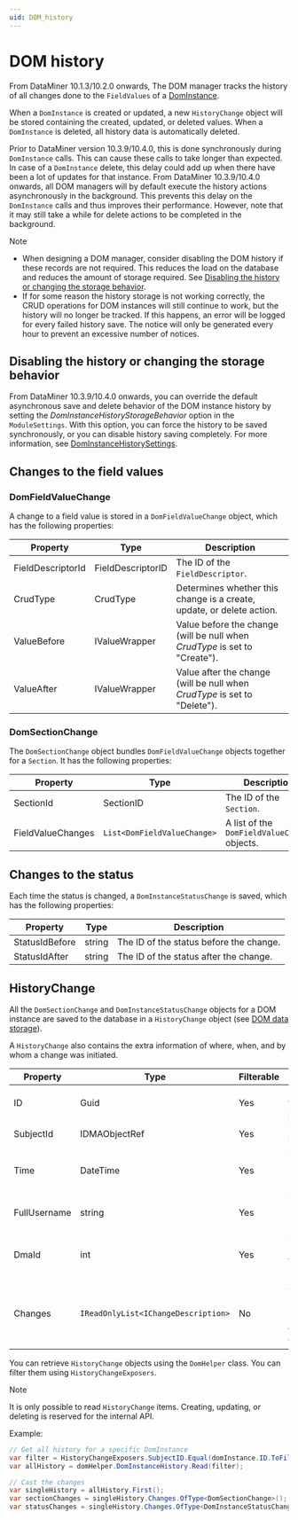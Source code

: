 ```yaml
---
uid: DOM_history
---
```


# DOM history

From DataMiner 10.1.3/10.2.0 onwards, The DOM manager tracks the history of all changes done to the `FieldValues` of a [DomInstance](xref:DomInstance).

When a `DomInstance` is created or updated, a new `HistoryChange` object will be stored containing the created, updated, or deleted values. When a `DomInstance` is deleted, all history data is automatically deleted.

Prior to DataMiner version 10.3.9/10.4.0<!-- RN 36785 -->, this is done synchronously during `DomInstance` calls. This can cause these calls to take longer than expected. In case of a `DomInstance` delete, this delay could add up when there have been a lot of updates for that instance. From DataMiner 10.3.9/10.4.0 onwards, all DOM managers will by default execute the history actions asynchronously in the background. This prevents this delay on the `DomInstance` calls and thus improves their performance. However, note that it may still take a while for delete actions to be completed in the background.

> [!NOTE]
>
> - When designing a DOM manager, consider disabling the DOM history if these records are not required. This reduces the load on the database and reduces the amount of storage required. See [Disabling the history or changing the storage behavior](#disabling-the-history-or-changing-the-storage-behavior).
> - If for some reason the history storage is not working correctly, the CRUD operations for DOM instances will still continue to work, but the history will no longer be tracked. If this happens, an error will be logged for every failed history save. The notice will only be generated every hour to prevent an excessive number of notices.

## Disabling the history or changing the storage behavior

From DataMiner 10.3.9/10.4.0 onwards, you can override the default asynchronous save and delete behavior of the DOM instance history by setting the *DomInstanceHistoryStorageBehavior* option in the `ModuleSettings`. With this option, you can force the history to be saved synchronously, or you can disable history saving completely. For more information, see [DomInstanceHistorySettings](xref:DOM_DomInstanceHistorySettings).

## Changes to the field values

### DomFieldValueChange

A change to a field value is stored in a `DomFieldValueChange` object, which has the following properties:

| Property | Type | Description |
|--|--|--|
| FieldDescriptorId | FieldDescriptorID | The ID of the `FieldDescriptor`. |
| CrudType | CrudType | Determines whether this change is a create, update, or delete action. |
| ValueBefore | IValueWrapper | Value before the change (will be null when *CrudType* is set to "Create"). |
| ValueAfter | IValueWrapper | Value after the change (will be null when *CrudType* is set to "Delete"). |

### DomSectionChange

The `DomSectionChange` object bundles `DomFieldValueChange` objects together for a `Section`. It has the following properties:

| Property | Type | Description |
|--|--|--|
| SectionId | SectionID | The ID of the `Section`. |
| FieldValueChanges | `List<DomFieldValueChange>` | A list of the `DomFieldValueChange` objects. |

## Changes to the status

Each time the status is changed, a `DomInstanceStatusChange` is saved, which has the following properties:

| Property | Type | Description |
|--|--|--|
| StatusIdBefore | string | The ID of the status before the change. |
| StatusIdAfter | string | The ID of the status after the change. |

## HistoryChange

All the `DomSectionChange` and `DomInstanceStatusChange` objects for a DOM instance are saved to the database in a `HistoryChange` object (see [DOM data storage](xref:DOM_data_storage)).

A `HistoryChange` also contains the extra information of where, when, and by whom a change was initiated.

| Property | Type | Filterable | Description |
|--|--|--|--|
| ID | Guid | Yes | Unique ID for this specific `HistoryChange`. |
| SubjectId | IDMAObjectRef | Yes | The ID of the `DomInstance`. |
| Time | DateTime | Yes | The time when the change was initiated. |
| FullUsername | string | Yes | The user who initiated this change. |
| DmaId | int | Yes | The ID of the DMA on which the change was initiated. |
| Changes | `IReadOnlyList<IChangeDescription>` | No | A list of changes (requires a cast to one of the change types). |

You can retrieve `HistoryChange` objects using the `DomHelper` class. You can filter them using `HistoryChangeExposers`.

> [!NOTE]
> It is only possible to read `HistoryChange` items. Creating, updating, or deleting is reserved for the internal API.

Example:

```csharp
// Get all history for a specific DomInstance
var filter = HistoryChangeExposers.SubjectID.Equal(domInstance.ID.ToFileFriendlyString());
var allHistory = domHelper.DomInstanceHistory.Read(filter);

// Cast the changes
var singleHistory = allHistory.First();
var sectionChanges = singleHistory.Changes.OfType<DomSectionChange>();
var statusChanges = singleHistory.Changes.OfType<DomInstanceStatusChange>();
```
